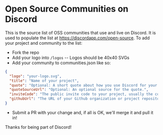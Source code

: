 # Open Source Communities on Discord

This is the source list of OSS communities that use and live on Discord. It is used to populate the list at https://discordapp.com/open-source.
To add your project and community to the list:

* Fork the repo
* Add your logo into `/logos`
  -- Logos should be 40x40 SVGs
* Add your community to communities.json like so:

```json
{
  "logo": "your-logo.svg",
  "title": "Name of your project",
  "quote": "Optional: A short quote about how you use Discord for your project.",
  "quoteSourceUrl": "Optional: An optional source for the quote.",
  "inviteCode": "The public invite code to your project, usually the code after https://discord.gg/",
  "githubUrl": "The URL of your Github organization or project repository."
}
```

* Submit a PR with your change and, if all is OK, we'll merge it and pull it in!

Thanks for being part of Discord!
